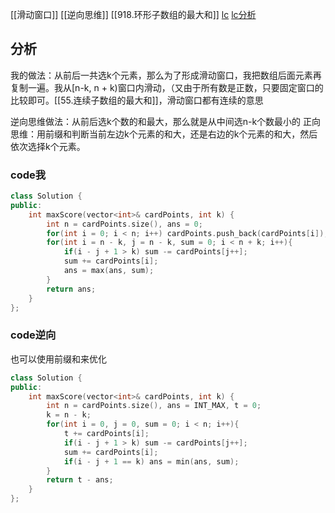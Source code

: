 [[滑动窗口]]
[[逆向思维]] [[918.环形子数组的最大和]]
[lc](https://leetcode-cn.com/problems/maximum-points-you-can-obtain-from-cards/)
[lc分析](https://leetcode-cn.com/problems/maximum-points-you-can-obtain-from-cards/solution/java-zheng-fan-liang-chong-si-lu-by-wang-ivx9/)
## 分析
我的做法：从前后一共选k个元素，那么为了形成滑动窗口，我把数组后面元素再复制一遍。我从\[n-k, n + k)窗口内滑动，（又由于所有数是正数，只要固定窗口的比较即可。[[55.连续子数组的最大和]]，滑动窗口都有连续的意思

逆向思维做法：从前后选k个数的和最大，那么就是从中间选n-k个数最小的
正向思维：用前缀和判断当前左边k个元素的和大，还是右边的k个元素的和大，然后依次选择k个元素。
### code我
```c++
class Solution {
public:
    int maxScore(vector<int>& cardPoints, int k) {
        int n = cardPoints.size(), ans = 0;
        for(int i = 0; i < n; i++) cardPoints.push_back(cardPoints[i]);
        for(int i = n - k, j = n - k, sum = 0; i < n + k; i++){
            if(i - j + 1 > k) sum -= cardPoints[j++];
            sum += cardPoints[i];
            ans = max(ans, sum);
        }
        return ans;
    }
};
```
### code逆向
也可以使用前缀和来优化
```c++
class Solution {
public:
    int maxScore(vector<int>& cardPoints, int k) {
        int n = cardPoints.size(), ans = INT_MAX, t = 0;
        k = n - k;
        for(int i = 0, j = 0, sum = 0; i < n; i++){
            t += cardPoints[i];
            if(i - j + 1 > k) sum -= cardPoints[j++];
            sum += cardPoints[i];
            if(i - j + 1 == k) ans = min(ans, sum);
        }
        return t - ans;
    }
};
```